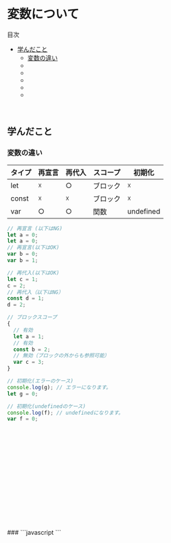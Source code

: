 # 変数について

<!-- START doctoc generated TOC please keep comment here to allow auto update -->
<!-- DON'T EDIT THIS SECTION, INSTEAD RE-RUN doctoc TO UPDATE -->
目次

- [学んだこと](#%E5%AD%A6%E3%82%93%E3%81%A0%E3%81%93%E3%81%A8)
  - [変数の違い](#%E5%A4%89%E6%95%B0%E3%81%AE%E9%81%95%E3%81%84)
  - [](#)
  - [](#-1)
  - [](#-2)
  - [](#-3)
  - [](#-4)

<!-- END doctoc generated TOC please keep comment here to allow auto update -->
<br>


## 学んだこと
### 変数の違い

| タイプ   | 再宣言 | 再代入 | スコープ | 初期化       |
| ----- | --- | --- | ---- | --------- |
| let   | ☓   | ○   | ブロック | ☓         |
| const | ☓   | ☓   | ブロック | ☓         |
| var   | ○   | ○   | 関数   | undefined |

```javascript
// 再宣言 (以下はNG)
let a = 0;
let a = 0;
// 再宣言(以下はOK)
var b = 0;
var b = 1;

// 再代入(以下はOK)
let c = 1;
c = 2;
// 再代入（以下はNG）
const d = 1;
d = 2;

// ブロックスコープ
{
  // 有効
  let a = 1;
  // 有効
  const b = 2;
  // 無効（ブロックの外からも参照可能）
  var c = 3;
}

// 初期化(エラーのケース)
console.log(g); // エラーになります。
let g = 0;

// 初期化(undefinedのケース)
console.log(f); // undefinedになります。
var f = 0;
```
<br>

### 
```javascript
```
<br>

### 
```javascript
```
<br>

### 
```javascript
```
<br>

### 
```javascript
```
<br>
### 
```javascript
```
<br>

### 
```javascript
```
<br>

